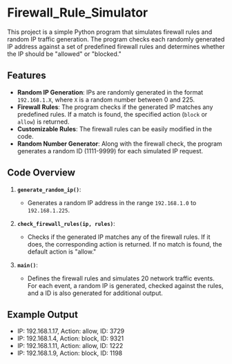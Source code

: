 # Firewall_Rule_Simulator

This project is a simple Python program that simulates firewall rules and random IP traffic generation. The program checks each randomly generated IP address against a set of predefined firewall rules and determines whether the IP should be "allowed" or "blocked."

## Features

- **Random IP Generation**: IPs are randomly generated in the format `192.168.1.X`, where `X` is a random number between 0 and 225.
- **Firewall Rules**: The program checks if the generated IP matches any predefined rules. If a match is found, the specified action (`block` or `allow`) is returned.
- **Customizable Rules**: The firewall rules can be easily modified in the code.
- **Random Number Generator**: Along with the firewall check, the program generates a random ID (1111-9999) for each simulated IP request.

## Code Overview

1. **`generate_random_ip()`**:
   - Generates a random IP address in the range `192.168.1.0` to `192.168.1.225`.

2. **`check_firewall_rules(ip, rules)`**:
   - Checks if the generated IP matches any of the firewall rules. If it does, the corresponding action is returned. If no match is found, the default action is "allow."

3. **`main()`**:
   - Defines the firewall rules and simulates 20 network traffic events. For each event, a random IP is generated, checked against the rules, and a ID is also generated for additional output.

## Example Output
- IP: 192.168.1.17, Action: allow, ID: 3729 
- IP: 192.168.1.4, Action: block, ID: 9321 
- IP: 192.168.1.11, Action: allow, ID: 1222
- IP: 192.168.1.9, Action: block, ID: 1198 
